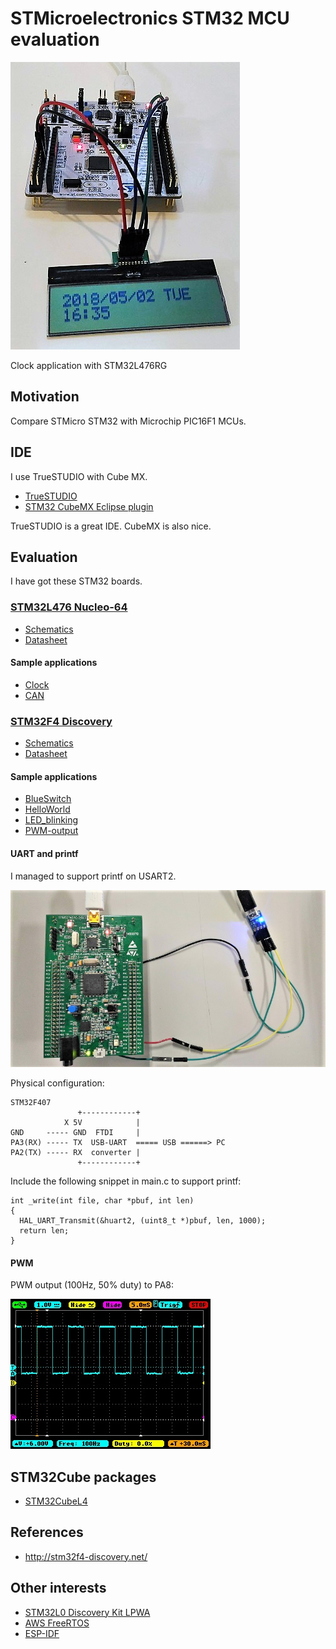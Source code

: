 # STMicroelectronics STM32 MCU evaluation

![Clock](./doc/NUCLEO-L476RG-Clock.jpg)

Clock application with STM32L476RG

## Motivation

Compare STMicro STM32 with Microchip PIC16F1 MCUs.

## IDE

I use TrueSTUDIO with Cube MX.

- [TrueSTUDIO](https://atollic.com/truestudio/)
- [STM32 CubeMX Eclipse plugin](http://www.st.com/en/development-tools/stsw-stm32095.html)

TrueSTUDIO is a great IDE. CubeMX is also nice.

## Evaluation

I have got these STM32 boards.

### [STM32L476 Nucleo-64](http://www.st.com/en/evaluation-tools/nucleo-l476rg.html)

- [Schematics](http://www.st.com/resource/en/schematic_pack/nucleo_64pins_sch.zip)
- [Datasheet](http://www.st.com/resource/en/datasheet/stm32l476je.pdf)

#### Sample applications

- [Clock](./STM32L476-Nucleo-64/Clock/README.md)
- [CAN](./STM32L476-Nucleo-64/CAN/README.md)

### [STM32F4 Discovery](http://www.st.com/en/evaluation-tools/stm32f4discovery.html)

- [Schematics](http://www.st.com/resource/en/schematic_pack/stm32f4discovery_sch.zip)
- [Datasheet](http://www.st.com/resource/en/datasheet/dm00037051.pdf)

#### Sample applications

- [BlueSwitch](./stm32-mcu/STM32F4-Discovery/BlueSwitch/)
- [HelloWorld](./stm32-mcu/STM32F4-Discovery/HelloWorld/)
- [LED_blinking](./stm32-mcu/STM32F4-Discovery/LED_blinking/)
- [PWM-output](./stm32-mcu/STM32F4-Discovery/PWM-output/)

#### UART and printf

I managed to support printf on USART2.

![UART](./doc/STM32F4_Discovery_UART.jpg)

Physical configuration:

```
STM32F407
               +------------+
            X 5V            |
GND     ----- GND  FTDI     |
PA3(RX) ----- TX  USB-UART  ===== USB ======> PC
PA2(TX) ----- RX  converter |
               +------------+
```

Include the following snippet in main.c to support printf:

```
int _write(int file, char *pbuf, int len)
{
  HAL_UART_Transmit(&huart2, (uint8_t *)pbuf, len, 1000);
  return len;
}
```

#### PWM

PWM output (100Hz, 50% duty) to PA8:

![waveform](./doc/PWM_waveform.jpg)

## STM32Cube packages

- [STM32CubeL4](https://my.st.com/content/my_st_com/en/products/embedded-software/mcus-embedded-software/stm32-embedded-software/stm32cube-mcu-packages/stm32cubel4.license%3d1524847579867.html)

## References

- http://stm32f4-discovery.net/

## Other interests

- [STM32L0 Discovery Kit LPWA](http://www.st.com/en/evaluation-tools/b-l072z-lrwan1.html)
- [AWS FreeRTOS](https://aws.amazon.com/freertos/getting-started/)
- [ESP-IDF](https://esp-idf.readthedocs.io/en/v2.0/index.html)
